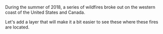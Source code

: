 <p>During the summer of 2018, a series of wildfires broke out on the western coast of the United States and Canada.</p>
<p>Let's add a layer that will make it a bit easier to see these where these fires are located.</p>

